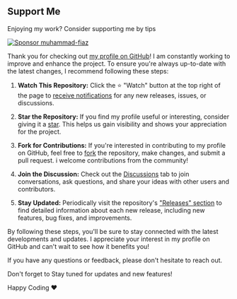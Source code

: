 
## Support Me

Enjoying my work? Consider supporting me by tips

[![Sponsor muhammad-fiaz](https://img.shields.io/badge/Sponsor-muhammad--fiaz-brightgreen?logo=github)](https://github.com/sponsors/muhammad-fiaz)


Thank you for checking out [my profile on GitHub](https://github.com/muhammad-fiaz/muhammad-fiaz)! I am constantly working to improve and enhance the project. To ensure you're always up-to-date with the latest changes, I recommend following these steps:

1. **Watch This Repository:** Click the ⭐️ "Watch" button at the top right of the page to [receive notifications](https://docs.github.com/en/account-and-profile/managing-subscriptions-and-notifications-on-github/watching-and-unwatching-repositories) for any new releases, issues, or discussions.

2. **Star the Repository:** If you find my profile useful or interesting, consider giving it a [star](https://github.com/muhammad-fiaz/muhammad-fiaz/stargazers). This helps us gain visibility and shows your appreciation for the project.

3. **Fork for Contributions:** If you're interested in contributing to my profile on GitHub, feel free to [fork](https://github.com/muhammad-fiaz/muhammad-fiaz/fork) the repository, make changes, and submit a pull request. i welcome contributions from the community!

4. **Join the Discussion:** Check out the [Discussions](https://github.com/muhammad-fiaz/muhammad-fiaz/discussions) tab to join conversations, ask questions, and share your ideas with other users and contributors.

5. **Stay Updated:** Periodically visit the repository's ["Releases" section](https://github.com/muhammad-fiaz/muhammad-fiaz/releases) to find detailed information about each new release, including new features, bug fixes, and improvements.

By following these steps, you'll be sure to stay connected with the latest developments and updates. I appreciate your interest in my profile on GitHub and can't wait to see how it benefits you!

If you have any questions or feedback, please don't hesitate to reach out.

Don't forget to Stay tuned for updates and new features!

Happy Coding ❤️
